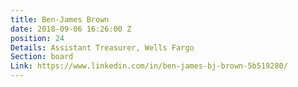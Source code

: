 ```yaml
---
title: Ben-James Brown
date: 2018-09-06 16:26:00 Z
position: 24
Details: Assistant Treasurer, Wells Fargo
Section: board
Link: https://www.linkedin.com/in/ben-james-bj-brown-5b519280/
---
```


